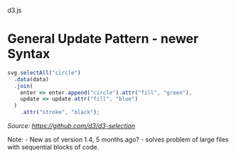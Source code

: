 d3.js

# General Update Pattern - newer Syntax

```javascript
svg.selectAll("circle")
  .data(data)
  .join(
    enter => enter.append("circle").attr("fill", "green"),
    update => update.attr("fill", "blue")
  )
    .attr("stroke", "black");
```

<cite>Source: https://github.com/d3/d3-selection</cite>

Note: 
	- New as of version 1.4, 5 months ago?
	- solves problem of large files with sequential blocks of code.